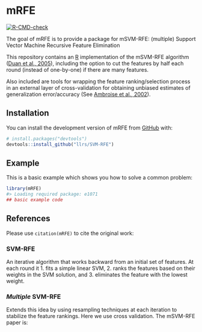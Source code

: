 
<!-- README.md is generated from README.Rmd. Please edit that file -->

# mRFE

<!-- badges: start -->

[![R-CMD-check](https://github.com/llrs/SVM-RFE/workflows/R-CMD-check/badge.svg)](https://github.com/llrs/SVM-RFE/actions)
<!-- badges: end -->

The goal of mRFE is to provide a package for mSVM-RFE: (multiple)
Support Vector Machine Recursive Feature Elimination

This repository contains an [R](http://www.r-project.org) implementation
of the mSVM-RFE algorithm ([Duan et al.,
2005](http://www.ncbi.nlm.nih.gov/pubmed/16220686)), including the
option to cut the features by half each round (instead of one-by-one) if
there are many features.

Also included are tools for wrapping the feature ranking/selection
process in an external layer of cross-validation for obtaining unbiased
estimates of generalization error/accuracy (See [Ambroise et al.,
2002](http://www.ncbi.nlm.nih.gov/pubmed/11983868)).

## Installation

You can install the development version of mRFE from
[GitHub](https://github.com/) with:

``` r
# install.packages("devtools")
devtools::install_github("llrs/SVM-RFE")
```

## Example

This is a basic example which shows you how to solve a common problem:

``` r
library(mRFE)
#> Loading required package: e1071
## basic example code
```

## References

Please use `citation(mRFE)` to cite the original work:

### SVM-RFE

An iterative algorithm that works backward from an initial set of
features. At each round it 1. fits a simple linear SVM, 2. ranks the
features based on their weights in the SVM solution, and 3. eliminates
the feature with the lowest weight.

### *Multiple* SVM-RFE

Extends this idea by using resampling techniques at each iteration to
stabilize the feature rankings. Here we use cross validation. The
mSVM-RFE paper is:
